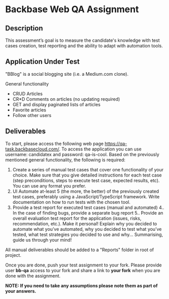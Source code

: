 # Backbase Web QA Assignment

## Description
This assessment’s goal is to measure the candidate's knowledge with test cases creation, test reporting and the ability to adapt with automation tools.

## Application Under Test
"BBlog" is a social blogging site (i.e. a Medium.com clone).

General functionality
- CRUD Articles
- CR*D Comments on articles (no updating required)
- GET and display paginated lists of articles
- Favorite articles
- Follow other users

## Deliverables
To start, please access the following web page https://qa-task.backbasecloud.com/. To access the application you can use username: candidatex and password: qa-is-cool.
Based on the previously mentioned general functionality, the following is required:
1. Create a series of manual test cases that cover one functionality of your choice. Make sure that you give detailed instructions for each test case (step preconditions, steps to execute test case, expected results, etc). You can use any format you prefer.
2. UI Automate at-least 5 (the more, the better) of the previously created test cases, preferably using a JavaScript/TypeScript framework.
Write documentation on how to run tests with the chosen tool.
3. Provide a test report for executed test cases (manual and automated)
4.. In the case of finding bugs, provide a separate bug report
5.. Provide an overall evaluation test report for the application (issues, risks, recommendation, etc.). Make it personal! Explain why you decided to automate what you’ve automated, why you decided to test what you’ve tested, what test strategies you decided to use and why... Summarising, guide us through your mind!


All manual deliverables should be added to a "Reports" folder in root of project.

Once you are done, push your test assignment to your fork. Please provide user **bb-qa** access to your fork and share a link to **your fork** when you are done with the assignment.




**NOTE:
If you need to take any assumptions please note them as part of your answers.**